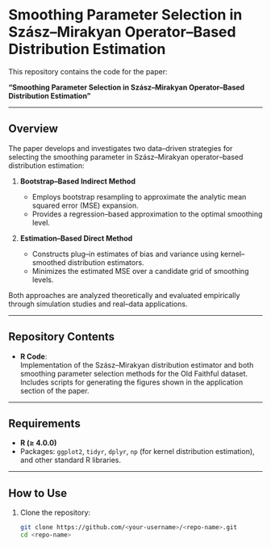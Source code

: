 # Smoothing Parameter Selection in Szász–Mirakyan Operator–Based Distribution Estimation

This repository contains the code for the paper:

**“Smoothing Parameter Selection in Szász–Mirakyan Operator–Based Distribution Estimation”**

---

## Overview

The paper develops and investigates two data–driven strategies for selecting the smoothing parameter in Szász–Mirakyan operator–based distribution estimation:

1. **Bootstrap–Based Indirect Method**  
   - Employs bootstrap resampling to approximate the analytic mean squared error (MSE) expansion.  
   - Provides a regression–based approximation to the optimal smoothing level.  

2. **Estimation–Based Direct Method**  
   - Constructs plug–in estimates of bias and variance using kernel–smoothed distribution estimators.  
   - Minimizes the estimated MSE over a candidate grid of smoothing levels.  

Both approaches are analyzed theoretically and evaluated empirically through simulation studies and real–data applications.

---

## Repository Contents

- **R Code**:  
  Implementation of the Szász–Mirakyan distribution estimator and both smoothing parameter selection methods for the Old Faithful dataset.  
  Includes scripts for generating the figures shown in the application section of the paper.

---

## Requirements

- **R (≥ 4.0.0)**  
- Packages: `ggplot2`, `tidyr`, `dplyr`, `np` (for kernel distribution estimation), and other standard R libraries.

---

## How to Use

1. Clone the repository:
   ```bash
   git clone https://github.com/<your-username>/<repo-name>.git
   cd <repo-name>
